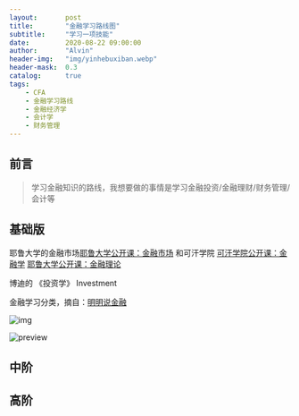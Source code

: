 ```yaml
---
layout:       post
title:        "金融学习路线图"
subtitle:     "学习一项技能"
date:         2020-08-22 09:00:00
author:       "Alvin"
header-img:   "img/yinhebuxiban.webp"
header-mask:  0.3
catalog:      true
tags:
    - CFA
    - 金融学习路线
    - 金融经济学
    - 会计学
    - 财务管理
---
```


## 前言

> 学习金融知识的路线，我想要做的事情是学习金融投资/金融理财/财务管理/会计等

## 基础版

耶鲁大学的金融市场[耶鲁大学公开课：金融市场](https://link.zhihu.com/?target=http%3A//open.163.com/special/financialmarkets/)
和可汗学院 [可汗学院公开课：金融学](https://link.zhihu.com/?target=http%3A//open.163.com/special/Khan/finance.html)
[耶鲁大学公开课：金融理论](https://link.zhihu.com/?target=http%3A//open.163.com/special/opencourse/financialtheory.html)

博迪的 《投资学》 Investment



金融学习分类，摘自：[明明说金融](https://www.zhihu.com/people/mingming-9)

![img](https://pic2.zhimg.com/80/v2-544b47f259a55a1a586ed10bc7935f1a_1440w.jpg?source=1940ef5c)

![preview](https://pic2.zhimg.com/v2-e8a7abb638d22bfb5f984be0f52e0794_r.jpg?source=1940ef5c)

## 中阶

## 高阶



